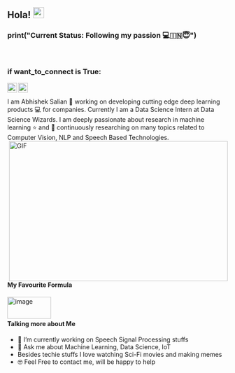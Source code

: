 ## Hola! <img src="https://media.giphy.com/media/hvRJCLFzcasrR4ia7z/giphy.gif" width="25px"> 
### print("Current Status: Following my passion 💻🇮🇳😇")

<br />


### if want_to_connect is True:
<a href="https://twitter.com/ACSalian">
  <img align="left" amazing people!alt="Abhishek Salian | Twitter" width="22px" src="https://cdn.jsdelivr.net/npm/simple-icons@v3/icons/twitter.svg" />
</a>
<a href="https://www.linkedin.com/in/abhishek-c-salian/">
  <img align="left" alt="Abhishek's LinkdeIN" width="22px" src="https://cdn.jsdelivr.net/npm/simple-icons@v3/icons/linkedin.svg" />
</a>

<br />
<br />
I am Abhishek Salian 🙂 working on developing cutting edge deep learning products 💻 for companies. Currently I am a Data Science Intern at Data Science Wizards. I am deeply passionate about research in machine learning ⭐️ and 🎯 continuously researching on many topics related to Computer Vision, NLP and Speech Based Technologies.

 <img align="right" alt="GIF" src="https://i.stack.imgur.com/ifmfj.gif" width="500" height="320" />

 #### **My Favourite Formula**
 
 <img align="left" alt="image" src="https://cdn.mos.cms.futurecdn.net/BT4GR5JKJJTudF6kUGEqg7.jpg" width="100" height="50" />
 
 <br />
 <br />
 
 
 
#### **Talking more about Me**
- 🔭 I’m currently working on Speech Signal Processing stuffs
- 💬 Ask me about Machine Learning, Data Science, IoT
- Besides techie stuffs I love watching Sci-Fi movies and making memes
- 🤓 Feel Free to contact me, will be happy to help
